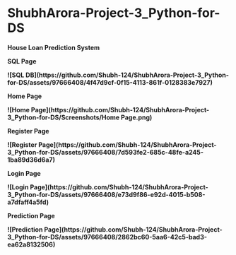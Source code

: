 # ShubhArora-Project-3_Python-for-DS
<b>House Loan Prediction System<b>
<br>
<p>SQL Page</p>
![SQL DB](https://github.com/Shubh-124/ShubhArora-Project-3_Python-for-DS/assets/97666408/4f47d9cf-0f15-4113-861f-0128383e7927)
<p>Home Page</p>
![Home Page](https://github.com/Shubh-124/ShubhArora-Project-3_Python-for-DS/Screenshots/Home Page.png)
<p>Register Page</p>
![Register Page](https://github.com/Shubh-124/ShubhArora-Project-3_Python-for-DS/assets/97666408/7d593fe2-685c-48fe-a245-1ba89d36d6a7)
<p>Login Page</p>
![Login Page](https://github.com/Shubh-124/ShubhArora-Project-3_Python-for-DS/assets/97666408/e73d9f86-e92d-4015-b508-a7dfaff4a5fd)
<p>Prediction Page</p>
![Prediction Page](https://github.com/Shubh-124/ShubhArora-Project-3_Python-for-DS/assets/97666408/2862bc60-5aa6-42c5-bad3-ea62a8132506)
